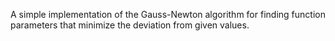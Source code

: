 A simple implementation of the Gauss-Newton algorithm for finding function parameters that minimize the deviation from given values.
